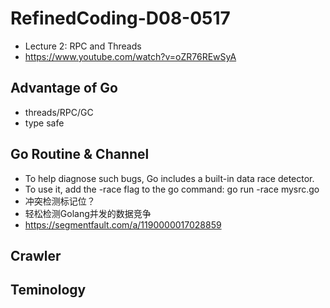 # RefinedCoding-D08-0517
- Lecture 2: RPC and Threads
- https://www.youtube.com/watch?v=oZR76REwSyA

## Advantage of Go
- threads/RPC/GC
- type safe

## Go Routine & Channel
- To help diagnose such bugs, Go includes a built-in data race detector. 
- To use it, add the -race flag to the go command: go run -race mysrc.go
- 冲突检测标记位？
- 轻松检测Golang并发的数据竞争
- https://segmentfault.com/a/1190000017028859

## Crawler
   
## Teminology      

      
      
      
      
      
      
      
      
      
      
      
      
      